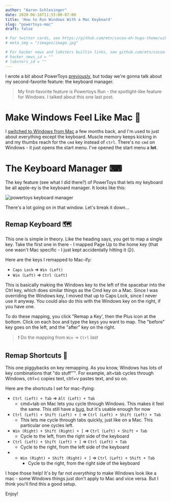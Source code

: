 ```yaml
---
author: "Aaron Schlesinger"
date: 2020-06-16T11:53:00-07:00
title: 'How to Run Windows With a Mac Keyboard'
slug: "powertoys-mac"
draft: false

# For twitter cards, see https://github.com/mtn/cocoa-eh-hugo-theme/wiki/Twitter-cards
# meta_img = "/images/image.jpg"

# For hacker news and lobsters builtin links, see github.com/mtn/cocoa-eh-hugo-theme/wiki/Social-Links
# hacker_news_id = ""
# lobsters_id = ""
---
```


I wrote a bit about PowerToys [previously](/blog/2020-05-20-powertoys), but today we're gonna talk about my second-favorite feature: the keyboard manager.

>My first-favorite feature is Powertoys Run - the spotlight-like feature for Windows. I talked about this one last post.

# Make Windows Feel Like Mac 🍏

I [switched to Windows from Mac](/blog/how-to-wsl-2/) a few months back, and I'm used to just about everything except the keyboard. Muscle memory keeps kicking in and my thumbs reach for the `cmd` key instead of `ctrl`. There's no `cmd` on Windows - it just opens the start menu. I've opened the start menu a **lot**.
 
# The Keyboard Manager ⌨

The key feature (see what I did there?) of PowerToys that lets my keyboard be all apple-ey is the keyboard manager. It looks like this:

![powertoys keyboard manager](2020-06-16-powertoys-mac/powertoys-keyboard-manager.png)

There's a lot going on in that window. Let's break it down...

## Remap Keyboard 🗺

This one is simple in theory. Like the heading says, you get to map a single key. Take the first one in there - I mapped Page Up to the home key (that one wasn't Mac specific - I just kept accidentally hitting it 😉).

Here are the keys I remapped to Mac-ify:

- `Caps Lock` => `Win (Left)`
- `Win (Left)` => `Ctrl (Left)`

This is basically making the Windows key to the left of the spacebar into the Ctrl key, which does similar things as the Cmd key on a Mac. Since I was overriding the Windows key, I moved that up to Caps Lock, since I never use it anyway. You could also do this with the Windows key on the right, if you have one.

To do these mapping, you click "Remap a Key', then the Plus icon at the bottom. Click on each box and type the keys you want to map. The "before" key goes on the left, and the "after" key on the right.

>❗ Do the mapping from `Win` -> `Ctrl` _last_

## Remap Shortcuts 🍕

This one piggybacks on key remapping. As you know, Windows has lots of key combinations that "do stuff"™. For example, alt+tab cycles through Windows, ctrl+c copies text, ctrl+v pastes text, and so on.

Here are the shortcuts I set for mac-ifying:

- `Ctrl (Left) + Tab` => `Alt (Left) + Tab`
    - cmd+tab on Mac lets you cycle through Windows. This makes it feel the same. This still have a [bug](https://github.com/microsoft/PowerToys/issues/3331), but it's usable enough for now
- `Ctrl (Left) + Shift (Left) + [` => `Ctrl (Left) + Shift (Left) + Tab`
    - This lets me cycle through tabs quickly, just like on a Mac. This particular one cycles left.
- `Win (Right) + Shift (Right) + [` => `Ctrl (Left) + Shift + Tab`
    - Cycle to the left, from the right side of the keyboard
- `Ctrl (Left) + Shift (Left) + ]` => `Ctrl (Left) + Tab`
    - Cycle to the right, from the left side of the keyboard
- - `Win (Right) + Shift (Right) + ]` => `Ctrl (Left) + Shift + Tab`
    - Cycle to the right, from the right side of the keyboard

I hope those help! It's by far not _everything_ to make Windows look like a mac - some Windows things just don't apply to Mac and vice versa. But I think you'll find this a good setup.

Enjoy!